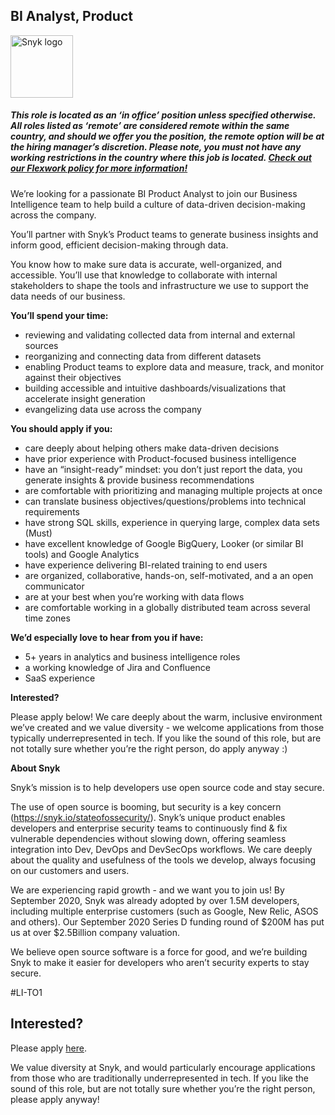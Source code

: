 BI Analyst, Product
---

<img src="https://res.cloudinary.com/snyk/image/upload/v1537345894/press-kit/brand/logo-black.png" width="100" alt="Snyk logo" />

<h5><span data-sheets-formula-bar-text-style="font-size:13px;color:#000000;font-weight:normal;text-decoration:none;font-family:'Arial';font-style:normal;text-decoration-skip-ink:none;">This role is located as an ‘in office’ position unless specified otherwise. All roles listed as ‘remote’ are considered remote within the same country, and should we offer you the position, the remote option will be at the hiring manager’s discretion. Please note, you must not have any working restrictions in the country where this job is located. </span><a href="https://snyk.io/blog/introducing-flex-work-the-future-of-work-at-snyk/" target="_blank" data-sheets-formula-bar-text-link="https://snyk.io/blog/introducing-flex-work-the-future-of-work-at-snyk/" data-sheets-formula-bar-text-style="font-size:13px;color:#1155cc;font-weight:normal;text-decoration:underline;font-family:''Arial'';font-style:normal;text-decoration-skip-ink:none;">Check out our Flexwork policy for more information!</a></h5>
<p><span style="font-weight: 400;">We’re looking for a passionate BI Product Analyst to join our Business Intelligence team to help build a culture of data-driven decision-making across the company.</span></p>
<p><span style="font-weight: 400;">You’ll partner with Snyk’s Product teams to generate business insights and inform good, efficient decision-making through data.</span></p>
<p><span style="font-weight: 400;">You know how to make sure data is accurate, well-organized, and accessible. You’ll use that knowledge to collaborate with internal stakeholders to shape the tools and infrastructure we use to support the data needs of our business.&nbsp;</span></p>
<p><strong>You’ll spend your time:</strong></p>
<ul>
<li style="font-weight: 400;"><span style="font-weight: 400;">reviewing and validating collected data from internal and external sources</span></li>
<li style="font-weight: 400;"><span style="font-weight: 400;">reorganizing and connecting data from different datasets</span></li>
<li style="font-weight: 400;"><span style="font-weight: 400;">enabling Product teams to explore data and measure, track, and monitor against their objectives</span></li>
<li style="font-weight: 400;"><span style="font-weight: 400;">building accessible and intuitive dashboards/visualizations that accelerate insight generation</span></li>
<li style="font-weight: 400;"><span style="font-weight: 400;">evangelizing data use across the company</span></li>
</ul>
<p><strong>You should apply if you:</strong></p>
<ul>
<li style="font-weight: 400;"><span style="font-weight: 400;">care deeply about helping others make data-driven decisions</span></li>
<li style="font-weight: 400;"><span style="font-weight: 400;">have prior experience with Product-focused business intelligence</span></li>
<li style="font-weight: 400;"><span style="font-weight: 400;">have an “insight-ready” mindset: you don’t just report the data, you generate insights &amp; provide business recommendations&nbsp;&nbsp;</span></li>
<li style="font-weight: 400;"><span style="font-weight: 400;">are comfortable with prioritizing and managing multiple projects at once</span></li>
<li style="font-weight: 400;"><span style="font-weight: 400;">can translate business objectives/questions/problems into technical requirements</span></li>
<li style="font-weight: 400;"><span style="font-weight: 400;">have strong SQL skills, experience in querying large, complex data sets (Must)</span></li>
<li style="font-weight: 400;"><span style="font-weight: 400;">have excellent knowledge of Google BigQuery, Looker (or similar BI tools) and Google Analytics</span></li>
<li style="font-weight: 400;"><span style="font-weight: 400;">have experience delivering BI-related training to end users&nbsp;</span></li>
<li style="font-weight: 400;"><span style="font-weight: 400;">are organized, collaborative, hands-on, self-motivated, and a an open communicator</span></li>
<li style="font-weight: 400;"><span style="font-weight: 400;">are at your best when you’re working with data flows</span></li>
<li style="font-weight: 400;"><span style="font-weight: 400;">are comfortable working in a globally distributed team across several time zones</span></li>
</ul>
<p><strong>We’d especially love to hear from you if have:</strong></p>
<ul>
<li style="font-weight: 400;"><span style="font-weight: 400;">5+ years in analytics and business intelligence roles</span></li>
<li style="font-weight: 400;"><span style="font-weight: 400;">a working knowledge of Jira and Confluence</span></li>
<li style="font-weight: 400;"><span style="font-weight: 400;">SaaS experience</span></li>
</ul>
<p><strong>Interested?</strong></p>
<p><span style="font-weight: 400;">Please apply below! We care deeply about the warm, inclusive environment we’ve created and we value diversity - we welcome applications from those typically underrepresented in tech. If you like the sound of this role, but are not totally sure whether you’re the right person, do apply anyway :)</span></p>
<p><strong>About Snyk</strong></p>
<p>Snyk’s mission is to help developers use open source code and stay secure.</p>
<p>The use of open source is booming, but security is a key concern (<a href="https://snyk.io/stateofossecurity/">https://snyk.io/stateofossecurity/</a>). Snyk’s unique product enables developers and enterprise security teams to continuously find &amp; fix vulnerable dependencies without slowing down, offering seamless integration into Dev, DevOps and DevSecOps workflows. We care deeply about the quality and usefulness of the tools we develop, always focusing on our customers and users.</p>
<p>We are experiencing rapid growth - and we want you to join us! By September 2020, Snyk was already adopted by over 1.5M developers, including multiple enterprise customers (such as Google, New Relic, ASOS and others). Our September 2020 Series D funding round of $200M has put us at over $2.5Billion company valuation.</p>
<p>We believe open source software is a force for good, and we’re building Snyk to make it easier for developers who aren’t security experts to stay secure.</p>
<p><span style="font-weight: 400;">#LI-TO1</span></p>

Interested?
---

Please apply [here](https://boards.greenhouse.io/snyk/jobs/4032923002#app).

We value diversity at Snyk, and would particularly encourage applications from those who are traditionally underrepresented in tech.
If you like the sound of this role, but are not totally sure whether you’re the right person, please apply anyway!

